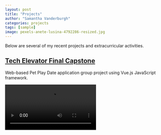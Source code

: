 ```yaml
---
layout: post
title: "Projects"
author: "Samantha Vanderburgh"
categories: projects
tags: [sample]
image: pexels-anete-lusina-4792286-resized.jpg
---
```


Below are several of my recent projects and extracurricular activities.

## [Tech Elevator Final Capstone]()

Web-based Pet Play Date application group project using Vue.js JavaScript framework.

<html>
  <video src="https://github.com/LeNPaul/Millennial/issues/65#issue-1563650820">
</html>

## [Finance Club President, Remote](https://business.wright.edu/finance-and-financial-services/finance-club)

Moderated online meetings and created the Diversity and Inclusion Officer position.

## [Real Money Investing Course](https://www.bizjournals.com/dayton/news/2022/06/03/wright-state-finance-students-develop-real-life-in.html)

Helped manage a fund of $2.4M with fellow classmates by calculating stock price valuations.

## [Simulated Applications]()

■ Therapist Chatbot - Keyword-recognition based chatbot in Java and implemented in IntelliJ. <br>
■ Vending Machine - A menu-based application developed in Java using OOP fundamentals. <br>
■ Money Transfer - Server-side program integrating database design and endpoint-testing. <br>
